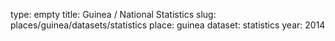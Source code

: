 type: empty
title: Guinea / National Statistics
slug: places/guinea/datasets/statistics
place: guinea
dataset: statistics
year: 2014
